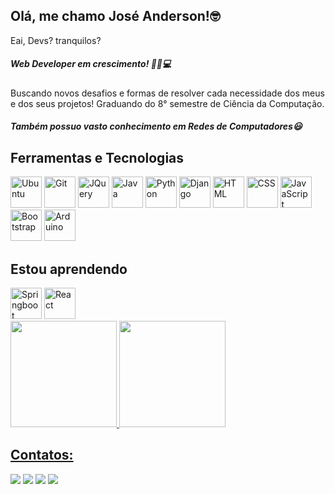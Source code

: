 
## Olá, me chamo José Anderson!🤓
Eai, Devs? tranquilos?
##### Web Developer em crescimento! 👨‍💻💻
Buscando novos desafios e formas de resolver cada necessidade dos meus e dos seus projetos!
Graduando do 8° semestre de Ciência da Computação.
##### Também possuo vasto conhecimento em Redes de Computadores😃
 
## Ferramentas e Tecnologias
<img src="https://cdn.jsdelivr.net/gh/devicons/devicon/icons/ubuntu/ubuntu-plain-wordmark.svg" width="50" height="50" alt="Ubuntu"/> <img src="https://cdn.jsdelivr.net/gh/devicons/devicon/icons/git/git-original.svg" width="50" height="50" alt="Git"/> <img 
src="https://img.icons8.com/ios-filled/50/000000/jquery.png" width="50" height="50" alt="JQuery"/> <img 
src="https://img.icons8.com/color/48/000000/java-coffee-cup-logo--v1.png" width="50" height="50" alt="Java"/> <img src="https://cdn.jsdelivr.net/gh/devicons/devicon/icons/python/python-original.svg" width="50" height="50" alt="Python"/> <img src="https://cdn.jsdelivr.net/gh/devicons/devicon/icons/django/django-plain-wordmark.svg" width="50" height="50" alt="Django"/> <img src="https://cdn.jsdelivr.net/gh/devicons/devicon/icons/html5/html5-original.svg" width="50" height="50" alt="HTML"/> <img src="https://cdn.jsdelivr.net/gh/devicons/devicon/icons/css3/css3-original.svg" width="50" height="50" alt="CSS"/> <img src="https://cdn.jsdelivr.net/gh/devicons/devicon/icons/javascript/javascript-original.svg" width="50" height="50" alt="JavaScript"/> <img src="https://img.icons8.com/color/48/000000/bootstrap.png" width="50" height="50" alt="Bootstrap"/> <img src="https://cdn.jsdelivr.net/gh/devicons/devicon/icons/arduino/arduino-original-wordmark.svg" width="50" height="50" alt="Arduino"/>
          
          
          
           
          
## Estou aprendendo    
<img src="https://img.icons8.com/color/48/null/spring-logo.png" width="50" height="50" alt="Springboot"/>
<img src="https://img.icons8.com/officel/16/null/react.png" width="50" height="50" alt="React"/>
     
<div>
<a href="https://github.com/jose-andersonjr">
<img height="170em" src="https://github-readme-stats.vercel.app/api/top-langs/?username=jose-andersonjr&layout=compact&langs_count=7&theme=dracula"/>
<img height="170em" src="https://github-readme-stats.vercel.app/api?username=jose-andersonjr&show_icons=true&theme=dracula&include_all_commits=true&count_private=true"/>
</div>
  
## Contatos:

<div>
<a href="https://instagram.com/mikenzuo" target="_blank"><img src="https://img.shields.io/badge/-Instagram-%23E4405F?style=for-the-badge&logo=instagram&logoColor=white" target="_blank"></a>
<a href="https://www.twitch.tv/mikenzuo" target="_blank"><img src="https://img.shields.io/badge/Twitch-9146FF?style=for-the-badge&logo=twitch&logoColor=white" target="_blank"></a>
<a href = "mailto:jose.andersonjr2@gmail.com"><img src="https://img.shields.io/badge/Gmail-D14836?style=for-the-badge&logo=gmail&logoColor=white" target="_blank"></a>
<a href="https://www.linkedin.com/in/jose-andersonjr" target="_blank"><img src="https://img.shields.io/badge/-LinkedIn-%230077B5?style=for-the-badge&logo=linkedin&logoColor=white" target="_blank"></a>   
</div>
